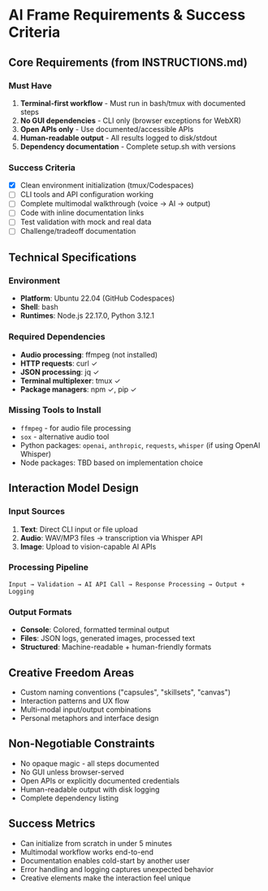 # AI Frame Requirements & Success Criteria

## Core Requirements (from INSTRUCTIONS.md)

### Must Have
1. **Terminal-first workflow** - Must run in bash/tmux with documented steps
2. **No GUI dependencies** - CLI only (browser exceptions for WebXR)
3. **Open APIs only** - Use documented/accessible APIs
4. **Human-readable output** - All results logged to disk/stdout
5. **Dependency documentation** - Complete setup.sh with versions

### Success Criteria
- [x] Clean environment initialization (tmux/Codespaces)
- [ ] CLI tools and API configuration working
- [ ] Complete multimodal walkthrough (voice → AI → output)
- [ ] Code with inline documentation links
- [ ] Test validation with mock and real data
- [ ] Challenge/tradeoff documentation

## Technical Specifications

### Environment
- **Platform**: Ubuntu 22.04 (GitHub Codespaces)
- **Shell**: bash
- **Runtimes**: Node.js 22.17.0, Python 3.12.1

### Required Dependencies
- **Audio processing**: ffmpeg (not installed)
- **HTTP requests**: curl ✓
- **JSON processing**: jq ✓
- **Terminal multiplexer**: tmux ✓
- **Package managers**: npm ✓, pip ✓

### Missing Tools to Install
- `ffmpeg` - for audio file processing
- `sox` - alternative audio tool
- Python packages: `openai`, `anthropic`, `requests`, `whisper` (if using OpenAI Whisper)
- Node packages: TBD based on implementation choice

## Interaction Model Design

### Input Sources
1. **Text**: Direct CLI input or file upload
2. **Audio**: WAV/MP3 files → transcription via Whisper API
3. **Image**: Upload to vision-capable AI APIs

### Processing Pipeline
```
Input → Validation → AI API Call → Response Processing → Output + Logging
```

### Output Formats
- **Console**: Colored, formatted terminal output
- **Files**: JSON logs, generated images, processed text
- **Structured**: Machine-readable + human-friendly formats

## Creative Freedom Areas
- Custom naming conventions ("capsules", "skillsets", "canvas")
- Interaction patterns and UX flow
- Multi-modal input/output combinations
- Personal metaphors and interface design

## Non-Negotiable Constraints
- No opaque magic - all steps documented
- No GUI unless browser-served
- Open APIs or explicitly documented credentials
- Human-readable output with disk logging
- Complete dependency listing

## Success Metrics
- Can initialize from scratch in under 5 minutes
- Multimodal workflow works end-to-end
- Documentation enables cold-start by another user
- Error handling and logging captures unexpected behavior
- Creative elements make the interaction feel unique